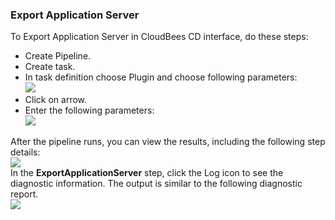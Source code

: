 
### Export Application Server

To Export Application Server in CloudBees CD interface, do these steps:

 * Create Pipeline.
 * Create task.
 * In task definition choose Plugin and choose following parameters:
   <br /><img src="../../plugins/EC-WebSphere/images/ExportApplicationServer/PipelinePicker.png" />
 * Click on arrow.
 * Enter the following parameters:
   <br /><img src="../../plugins/EC-WebSphere/images/ExportApplicationServer/PipelineConfig.png" />

After the pipeline runs, you can view the results, including the following step details:
<br /><img src="../../plugins/EC-WebSphere/images/ExportApplicationServer/PipelineResult.png" />
<br />In the <b>ExportApplicationServer</b> step, click the Log icon to see the diagnostic information. The output is similar to the following diagnostic report.
<br /><img src="../../plugins/EC-WebSphere/images/ExportApplicationServer/PipelineLog.png" />

